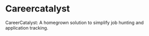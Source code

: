 # Careercatalyst
CareerCatalyst: A homegrown solution to simplify job hunting and application tracking.
